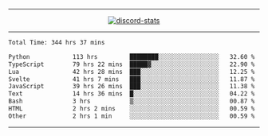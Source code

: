 <a href="https://www.github.com/ripavoid" target="_blank" rel="noreferrer">

-------

<div align='center'>
    <a href='https://discordapp.com/users/825178146797518881'>
        <img align='center' alt='discord-stats' src='https://api.discord-status.me/825178146797518881?nitro&boost=4&gradient=%231e0b1a%2C%23000000%2C%23000000%2C%23160316'></img>
    </a>
</div>

-------

<!--START_SECTION:waka-->

```txt
Total Time: 344 hrs 37 mins

Python            113 hrs         ████████░░░░░░░░░░░░░░░░░   32.60 %
TypeScript        79 hrs 22 mins  █████▓░░░░░░░░░░░░░░░░░░░   22.90 %
Lua               42 hrs 28 mins  ███░░░░░░░░░░░░░░░░░░░░░░   12.25 %
Svelte            41 hrs 7 mins   ███░░░░░░░░░░░░░░░░░░░░░░   11.87 %
JavaScript        39 hrs 26 mins  ███░░░░░░░░░░░░░░░░░░░░░░   11.38 %
Text              14 hrs 36 mins  █░░░░░░░░░░░░░░░░░░░░░░░░   04.22 %
Bash              3 hrs           ▒░░░░░░░░░░░░░░░░░░░░░░░░   00.87 %
HTML              2 hrs 2 mins    ░░░░░░░░░░░░░░░░░░░░░░░░░   00.59 %
Other             2 hrs 1 min     ░░░░░░░░░░░░░░░░░░░░░░░░░   00.59 %
```

<!--END_SECTION:waka-->

-------
